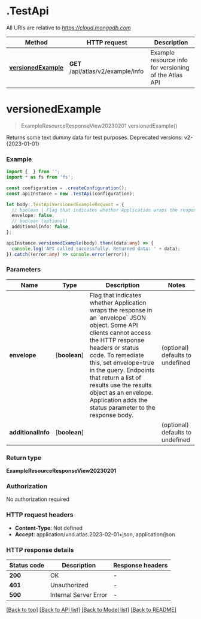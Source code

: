 # .TestApi

All URIs are relative to *https://cloud.mongodb.com*

Method | HTTP request | Description
------------- | ------------- | -------------
[**versionedExample**](TestApi.md#versionedExample) | **GET** /api/atlas/v2/example/info | Example resource info for versioning of the Atlas API


# **versionedExample**
> ExampleResourceResponseView20230201 versionedExample()

Returns some text dummy data for test purposes. Deprecated versions: v2-{2023-01-01}

### Example


```typescript
import {  } from '';
import * as fs from 'fs';

const configuration = .createConfiguration();
const apiInstance = new .TestApi(configuration);

let body:.TestApiVersionedExampleRequest = {
  // boolean | Flag that indicates whether Application wraps the response in an `envelope` JSON object. Some API clients cannot access the HTTP response headers or status code. To remediate this, set envelope=true in the query. Endpoints that return a list of results use the results object as an envelope. Application adds the status parameter to the response body. (optional)
  envelope: false,
  // boolean (optional)
  additionalInfo: false,
};

apiInstance.versionedExample(body).then((data:any) => {
  console.log('API called successfully. Returned data: ' + data);
}).catch((error:any) => console.error(error));
```


### Parameters

Name | Type | Description  | Notes
------------- | ------------- | ------------- | -------------
 **envelope** | [**boolean**] | Flag that indicates whether Application wraps the response in an &#x60;envelope&#x60; JSON object. Some API clients cannot access the HTTP response headers or status code. To remediate this, set envelope&#x3D;true in the query. Endpoints that return a list of results use the results object as an envelope. Application adds the status parameter to the response body. | (optional) defaults to undefined
 **additionalInfo** | [**boolean**] |  | (optional) defaults to undefined


### Return type

**ExampleResourceResponseView20230201**

### Authorization

No authorization required

### HTTP request headers

 - **Content-Type**: Not defined
 - **Accept**: application/vnd.atlas.2023-02-01+json, application/json


### HTTP response details
| Status code | Description | Response headers |
|-------------|-------------|------------------|
**200** | OK |  -  |
**401** | Unauthorized |  -  |
**500** | Internal Server Error |  -  |

[[Back to top]](#) [[Back to API list]](README.md#documentation-for-api-endpoints) [[Back to Model list]](README.md#documentation-for-models) [[Back to README]](README.md)


